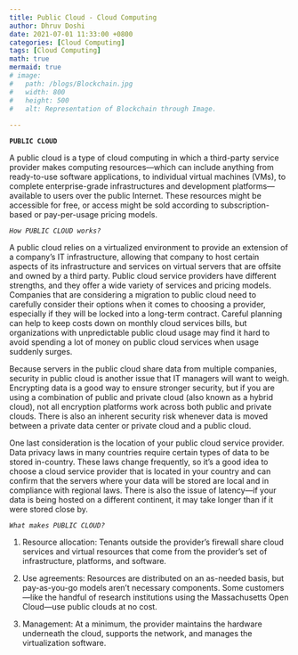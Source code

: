 ```yaml
---
title: Public Cloud - Cloud Computing
author: Dhruv Doshi
date: 2021-07-01 11:33:00 +0800
categories: [Cloud Computing]
tags: [Cloud Computing]
math: true
mermaid: true
# image:
#   path: /blogs/Blockchain.jpg
#   width: 800
#   height: 500
#   alt: Representation of Blockchain through Image.
  
---
```


**`PUBLIC CLOUD`**<br>

A public cloud is a type of cloud computing in which a third-party service provider makes computing resources—which can include anything from ready-to-use software applications, to individual virtual machines (VMs), to complete enterprise-grade infrastructures and development platforms—available to users over the public Internet. These resources might be accessible for free, or access might be sold according to subscription-based or pay-per-usage pricing models.

*`How PUBLIC CLOUD works?`*<br>

A public cloud relies on a virtualized environment to provide an extension of a company’s IT infrastructure, allowing that company to host certain aspects of its infrastructure and services on virtual servers that are offsite and owned by a third party. Public cloud service providers have different strengths, and they offer a wide variety of services and pricing models. Companies that are considering a migration to public cloud need to carefully consider their options when it comes to choosing a provider, especially if they will be locked into a long-term contract. Careful planning can help to keep costs down on monthly cloud services bills, but organizations with unpredictable public cloud usage may find it hard to avoid spending a lot of money on public cloud services when usage suddenly surges. 


Because servers in the public cloud share data from multiple companies, security in public cloud is another issue that IT managers will want to weigh. Encrypting data is a good way to ensure stronger security, but if you are using a combination of public and private cloud (also known as a hybrid cloud), not all encryption platforms work across both public and private clouds. There is also an inherent security risk whenever data is moved between a private data center or private cloud and a public cloud.


One last consideration is the location of your public cloud service provider. Data privacy laws in many countries require certain types of data to be stored in-country. These laws change frequently, so it’s a good idea to choose a cloud service provider that is located in your country and can confirm that the servers where your data will be stored are local and in compliance with regional laws. There is also the issue of latency—if your data is being hosted on a different continent, it may take longer than if it were stored close by.


*`What makes PUBLIC CLOUD?`*<br>

1. Resource allocation: Tenants outside the provider’s firewall share cloud services and virtual resources that come from the provider’s set of infrastructure, platforms, and software.

2. Use agreements: Resources are distributed on an as-needed basis, but pay-as-you-go models aren’t necessary components. Some customers—like the handful of research institutions using the Massachusetts Open Cloud—use public clouds at no cost.

3. Management: At a minimum, the provider maintains the hardware underneath the cloud, supports the network, and manages the virtualization software.
